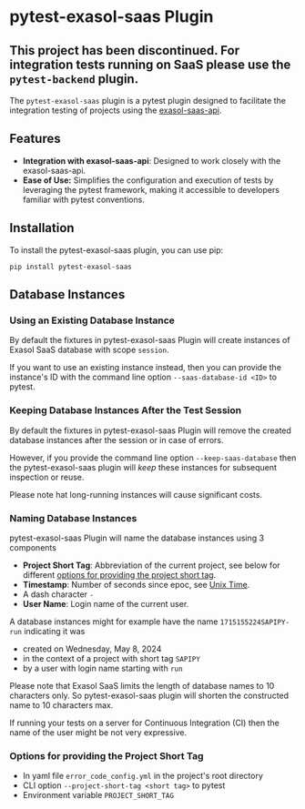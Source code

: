 pytest-exasol-saas Plugin
=========================
This project has been discontinued. For integration tests running on SaaS please use the `pytest-backend` plugin.
-----------------------------------------------------------------------------------------------------------------

The `pytest-exasol-saas` plugin is a pytest plugin designed to facilitate the integration
testing of projects using the [exasol-saas-api](https://github.com/exasol/saas-api-python).

## Features

* **Integration with exasol-saas-api**: Designed to work closely with the exasol-saas-api.
* **Ease of Use:** Simplifies the configuration and execution of tests by leveraging the pytest framework, making it accessible to developers familiar with pytest conventions.

## Installation

To install the pytest-exasol-saas plugin, you can use pip:

```shell
pip install pytest-exasol-saas
```

## Database Instances

### Using an Existing Database Instance

By default the fixtures in pytest-exasol-saas Plugin will create instances of Exasol SaaS database with scope `session`.

If you want to use an existing instance instead, then you can provide the instance's ID with the command line option `--saas-database-id <ID>` to pytest.

### Keeping Database Instances After the Test Session

By default the fixtures in pytest-exasol-saas Plugin will remove the created database instances after the session or in case of errors.

However, if you provide the command line option `--keep-saas-database` then the pytest-exasol-saas plugin will _keep_ these instances for subsequent inspection or reuse.

Please note hat long-running instances will cause significant costs.

### Naming Database Instances

pytest-exasol-saas Plugin will name the database instances using 3 components

* **Project Short Tag**: Abbreviation of the current project, see below for different [options for providing the project short tag](#options-for-providing-the-project-short-tag).
* **Timestamp**: Number of seconds since epoc, see [Unix Time](https://en.wikipedia.org/wiki/Unix_time).
* A dash character `-`
* **User Name**: Login name of the current user.

A database instances might for example have the name `1715155224SAPIPY-run` indicating it was
* created on Wednesday, May 8, 2024
* in the context of a project with short tag `SAPIPY`
* by a user with login name starting with `run`

Please note that Exasol SaaS limits the length of database names to 10 characters only. So pytest-exasol-saas plugin will shorten the constructed name to 10 characters max.

If running your tests on a server for Continuous Integration (CI) then the name of the user might be not very expressive.

### Options for providing the Project Short Tag

* In yaml file `error_code_config.yml` in the project's root directory
* CLI option `--project-short-tag <short tag>` to pytest
* Environment variable `PROJECT_SHORT_TAG`
